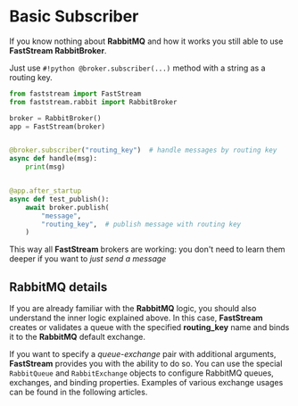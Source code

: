 # Basic Subscriber

If you know nothing about **RabbitMQ** and how it works you still able to use **FastStream RabbitBroker**.

Just use `#!python @broker.subscriber(...)` method with a string as a routing key.

```python linenums="1"
from faststream import FastStream
from faststream.rabbit import RabbitBroker

broker = RabbitBroker()
app = FastStream(broker)


@broker.subscriber("routing_key")  # handle messages by routing key
async def handle(msg):
    print(msg)


@app.after_startup
async def test_publish():
    await broker.publish(
        "message",
        "routing_key",  # publish message with routing key
    )
```

This way all **FastStream** brokers are working: you don't need to learn them deeper if you want to *just send a message*

## RabbitMQ details

If you are already familiar with the **RabbitMQ** logic, you should also understand the inner logic explained above. In this case, **FastStream** creates or validates a queue with the specified **routing_key** name and binds it to the **RabbitMQ** default exchange.

If you want to specify a *queue*-*exchange* pair with additional arguments, **FastStream** provides you with the ability to do so. You can use the special `RabbitQueue` and `RabbitExchange` objects to configure RabbitMQ queues, exchanges, and binding properties. Examples of various exchange usages can be found in the following articles.
